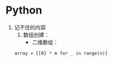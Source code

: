 # Python

1. 记不住的内容
    1. 数组创建：
        * 二维数组：
    ```
    array = [[0] * m for _ in range(n)]
   ```